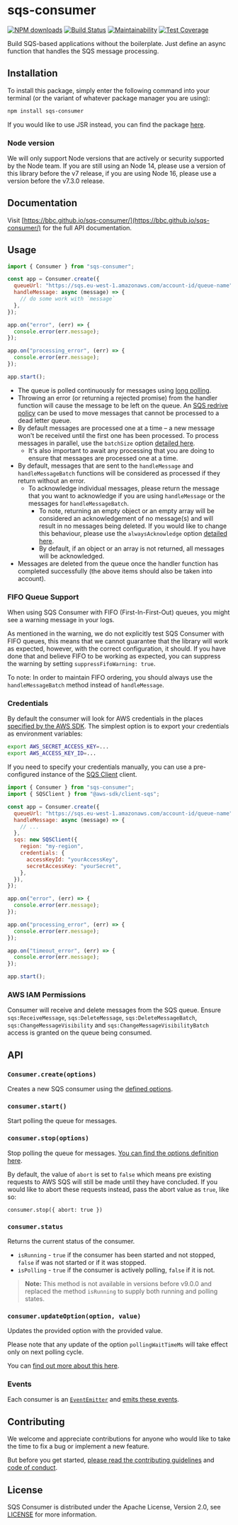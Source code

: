 # sqs-consumer

[![NPM downloads](https://img.shields.io/npm/dm/sqs-consumer.svg?style=flat)](https://npmjs.org/package/sqs-consumer)
[![Build Status](https://github.com/bbc/sqs-consumer/actions/workflows/test.yml/badge.svg?branch=main)](https://github.com/bbc/sqs-consumer/actions/workflows/test.yml)
[![Maintainability](https://api.codeclimate.com/v1/badges/16ec3f59e73bc898b7ff/maintainability)](https://codeclimate.com/github/bbc/sqs-consumer/maintainability)
[![Test Coverage](https://api.codeclimate.com/v1/badges/16ec3f59e73bc898b7ff/test_coverage)](https://codeclimate.com/github/bbc/sqs-consumer/test_coverage)

Build SQS-based applications without the boilerplate. Just define an async function that handles the SQS message processing.

## Installation

To install this package, simply enter the following command into your terminal (or the variant of whatever package manager you are using):

```bash
npm install sqs-consumer
```

If you would like to use JSR instead, you can find the package [here](https://jsr.io/@bbc/sqs-consumer).

### Node version

We will only support Node versions that are actively or security supported by the Node team. If you are still using an Node 14, please use a version of this library before the v7 release, if you are using Node 16, please use a version before the v7.3.0 release.

## Documentation

Visit [https://bbc.github.io/sqs-consumer/](https://bbc.github.io/sqs-consumer/) for the full API documentation.

## Usage

```js
import { Consumer } from "sqs-consumer";

const app = Consumer.create({
  queueUrl: "https://sqs.eu-west-1.amazonaws.com/account-id/queue-name",
  handleMessage: async (message) => {
    // do some work with `message`
  },
});

app.on("error", (err) => {
  console.error(err.message);
});

app.on("processing_error", (err) => {
  console.error(err.message);
});

app.start();
```

- The queue is polled continuously for messages using [long polling](https://docs.aws.amazon.com/AWSSimpleQueueService/latest/SQSDeveloperGuide/sqs-long-polling.html).
- Throwing an error (or returning a rejected promise) from the handler function will cause the message to be left on the queue. An [SQS redrive policy](https://docs.aws.amazon.com/AWSSimpleQueueService/latest/SQSDeveloperGuide/SQSDeadLetterQueue.html) can be used to move messages that cannot be processed to a dead letter queue.
- By default messages are processed one at a time – a new message won't be received until the first one has been processed. To process messages in parallel, use the `batchSize` option [detailed here](https://bbc.github.io/sqs-consumer/interfaces/ConsumerOptions.html#batchSize).
  - It's also important to await any processing that you are doing to ensure that messages are processed one at a time.
- By default, messages that are sent to the `handleMessage` and `handleMessageBatch` functions will be considered as processed if they return without an error.
  - To acknowledge individual messages, please return the message that you want to acknowledge if you are using `handleMessage` or the messages for `handleMessageBatch`.
    - To note, returning an empty object or an empty array will be considered an acknowledgement of no message(s) and will result in no messages being deleted. If you would like to change this behaviour, please use the `alwaysAcknowledge` option [detailed here](https://bbc.github.io/sqs-consumer/interfaces/ConsumerOptions.html).
    - By default, if an object or an array is not returned, all messages will be acknowledged.
- Messages are deleted from the queue once the handler function has completed successfully (the above items should also be taken into account).

### FIFO Queue Support

When using SQS Consumer with FIFO (First-In-First-Out) queues, you might see a warning message in your logs.

As mentioned in the warning, we do not explicitly test SQS Consumer with FIFO queues, this means that we cannot guarantee that the library will work as expected, however, with the correct configuration, it should. If you have done that and believe FIFO to be working as expected, you can suppress the warning by setting `suppressFifoWarning: true`.

To note: In order to maintain FIFO ordering, you should always use the `handleMessageBatch` method instead of `handleMessage`.

### Credentials

By default the consumer will look for AWS credentials in the places [specified by the AWS SDK](https://docs.aws.amazon.com/AWSJavaScriptSDK/guide/node-configuring.html#Setting_AWS_Credentials). The simplest option is to export your credentials as environment variables:

```bash
export AWS_SECRET_ACCESS_KEY=...
export AWS_ACCESS_KEY_ID=...
```

If you need to specify your credentials manually, you can use a pre-configured instance of the [SQS Client](https://docs.aws.amazon.com/AWSJavaScriptSDK/v3/latest/clients/client-sqs/classes/sqsclient.html) client.

```js
import { Consumer } from "sqs-consumer";
import { SQSClient } from "@aws-sdk/client-sqs";

const app = Consumer.create({
  queueUrl: "https://sqs.eu-west-1.amazonaws.com/account-id/queue-name",
  handleMessage: async (message) => {
    // ...
  },
  sqs: new SQSClient({
    region: "my-region",
    credentials: {
      accessKeyId: "yourAccessKey",
      secretAccessKey: "yourSecret",
    },
  }),
});

app.on("error", (err) => {
  console.error(err.message);
});

app.on("processing_error", (err) => {
  console.error(err.message);
});

app.on("timeout_error", (err) => {
  console.error(err.message);
});

app.start();
```

### AWS IAM Permissions

Consumer will receive and delete messages from the SQS queue. Ensure `sqs:ReceiveMessage`, `sqs:DeleteMessage`, `sqs:DeleteMessageBatch`, `sqs:ChangeMessageVisibility` and `sqs:ChangeMessageVisibilityBatch` access is granted on the queue being consumed.

## API

### `Consumer.create(options)`

Creates a new SQS consumer using the [defined options](https://bbc.github.io/sqs-consumer/interfaces/ConsumerOptions.html).

### `consumer.start()`

Start polling the queue for messages.

### `consumer.stop(options)`

Stop polling the queue for messages. [You can find the options definition here](https://bbc.github.io/sqs-consumer/interfaces/StopOptions.html).

By default, the value of `abort` is set to `false` which means pre existing requests to AWS SQS will still be made until they have concluded. If you would like to abort these requests instead, pass the abort value as `true`, like so:

`consumer.stop({ abort: true })`

### `consumer.status`

Returns the current status of the consumer.

- `isRunning` - `true` if the consumer has been started and not stopped, `false` if was not started or if it was stopped.
- `isPolling` - `true` if the consumer is actively polling, `false` if it is not.

> **Note:**
> This method is not available in versions before v9.0.0 and replaced the method `isRunning` to supply both running and polling states.

### `consumer.updateOption(option, value)`

Updates the provided option with the provided value.

Please note that any update of the option `pollingWaitTimeMs` will take effect only on next polling cycle.

You can [find out more about this here](https://bbc.github.io/sqs-consumer/classes/Consumer.html#updateOption).

### Events

Each consumer is an [`EventEmitter`](https://nodejs.org/api/events.html) and [emits these events](https://bbc.github.io/sqs-consumer/interfaces/Events.html).

## Contributing

We welcome and appreciate contributions for anyone who would like to take the time to fix a bug or implement a new feature.

But before you get started, [please read the contributing guidelines](https://github.com/bbc/sqs-consumer/blob/main/.github/CONTRIBUTING.md) and [code of conduct](https://github.com/bbc/sqs-consumer/blob/main/.github/CODE_OF_CONDUCT.md).

## License

SQS Consumer is distributed under the Apache License, Version 2.0, see [LICENSE](https://github.com/bbc/sqs-consumer/blob/main/LICENSE) for more information.
